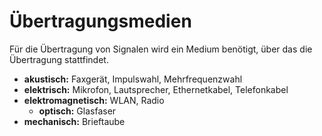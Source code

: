 # Übertragungsmedien
Für die Übertragung von Signalen wird ein Medium benötigt, über das die Übertragung stattfindet. 
- **akustisch:** Faxgerät, Impulswahl, Mehrfrequenzwahl
- **elektrisch:** Mikrofon, Lautsprecher, Ethernetkabel, Telefonkabel
- **elektromagnetisch:** WLAN, Radio
	- **optisch:** Glasfaser
- **mechanisch:** Brieftaube
